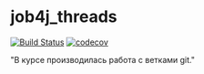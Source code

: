 # job4j_threads
[![Build Status](https://app.travis-ci.com/Kuzurik/-job4j_threads.svg?branch=master)](https://app.travis-ci.com/Kuzurik/-job4j_threads)
[![codecov](https://codecov.io/gh/Kuzurik/-job4j_threads/branch/master/graph/badge.svg?token=AJU9R9VA8O)](https://codecov.io/gh/Kuzurik/-job4j_threads)

"В курсе производилась работа с ветками git."